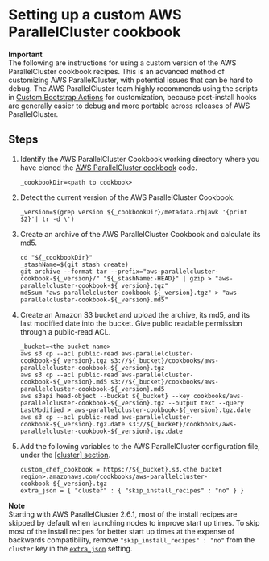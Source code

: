 # Setting up a custom AWS ParallelCluster cookbook<a name="custom_cookbook"></a>

**Important**  
The following are instructions for using a custom version of the AWS ParallelCluster cookbook recipes\. This is an advanced method of customizing AWS ParallelCluster, with potential issues that can be hard to debug\. The AWS ParallelCluster team highly recommends using the scripts in [Custom Bootstrap Actions](pre_post_install.md) for customization, because post\-install hooks are generally easier to debug and more portable across releases of AWS ParallelCluster\.

## Steps<a name="steps"></a>

1. Identify the AWS ParallelCluster Cookbook working directory where you have cloned the [AWS ParallelCluster cookbook](https://github.com/aws/aws-parallelcluster-cookbook) code\.

   ```
   _cookbookDir=<path to cookbook>
   ```

1. Detect the current version of the AWS ParallelCluster Cookbook\.

   ```
   _version=$(grep version ${_cookbookDir}/metadata.rb|awk '{print $2}'| tr -d \')
   ```

1. Create an archive of the AWS ParallelCluster Cookbook and calculate its md5\.

   ```
   cd "${_cookbookDir}"
   _stashName=$(git stash create)
   git archive --format tar --prefix="aws-parallelcluster-cookbook-${_version}/" "${_stashName:-HEAD}" | gzip > "aws-parallelcluster-cookbook-${_version}.tgz"
   md5sum "aws-parallelcluster-cookbook-${_version}.tgz" > "aws-parallelcluster-cookbook-${_version}.md5"
   ```

1. Create an Amazon S3 bucket and upload the archive, its md5, and its last modified date into the bucket\. Give public readable permission through a public\-read ACL\.

   ```
   _bucket=<the bucket name>
   aws s3 cp --acl public-read aws-parallelcluster-cookbook-${_version}.tgz s3://${_bucket}/cookbooks/aws-parallelcluster-cookbook-${_version}.tgz
   aws s3 cp --acl public-read aws-parallelcluster-cookbook-${_version}.md5 s3://${_bucket}/cookbooks/aws-parallelcluster-cookbook-${_version}.md5
   aws s3api head-object --bucket ${_bucket} --key cookbooks/aws-parallelcluster-cookbook-${_version}.tgz --output text --query LastModified > aws-parallelcluster-cookbook-${_version}.tgz.date
   aws s3 cp --acl public-read aws-parallelcluster-cookbook-${_version}.tgz.date s3://${_bucket}/cookbooks/aws-parallelcluster-cookbook-${_version}.tgz.date
   ```

1. Add the following variables to the AWS ParallelCluster configuration file, under the [[cluster] section](cluster-definition.md)\.

   ```
   custom_chef_cookbook = https://${_bucket}.s3.<the bucket region>.amazonaws.com/cookbooks/aws-parallelcluster-cookbook-${_version}.tgz
   extra_json = { "cluster" : { "skip_install_recipes" : "no" } }
   ```
**Note**  
Starting with AWS ParallelCluster 2\.6\.1, most of the install recipes are skipped by default when launching nodes to improve start up times\. To skip most of the install recipes for better start up times at the expense of backwards compatibility, remove `"skip_install_recipes" : "no"` from the `cluster` key in the [`extra_json`](cluster-definition.md#extra-json) setting\.